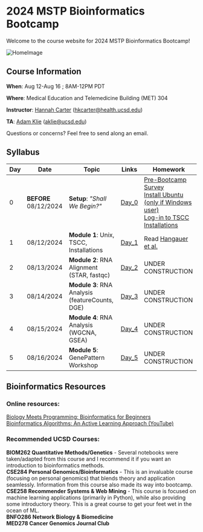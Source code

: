# 2024 MSTP Bioinformatics Bootcamp
Welcome to the course website for 2024 MSTP Bioinformatics Bootcamp!<br />

![HomeImage](https://imgs.xkcd.com/comics/dna.png)

## Course Information

**When**: Aug 12-Aug 16 ; 8AM-12PM PDT

**Where**: Medical Education and Telemedicine Building (MET) 304

**Instructor**: [Hannah Carter](https://carterlab.info/) (hkcarter@health.ucsd.edu)

**TA**: [Adam Klie](.com/adamklie) (aklie@ucsd.edu)

Questions or concerns? Feel free to send along an email.

## Syllabus

| Day  | Date | Topic | Links | Homework |
| ------------- | ------------- |------------- |------------- |------------- |
| 0 | **BEFORE** 08/12/2024  | **Setup**: *"Shall We Begin?"*  | [Day_0](https://github.com/cartercompbio/2024-MSTP-Bioinformatics-Bootcamp/tree/main/Day_0_Setup) | [Pre-Bootcamp Survey](https://forms.gle/f7Cezv812vdTRiyV7)<br />[Install Ubuntu (only if Windows user)](https://github.com/cartercompbio/2024-MSTP-Bioinformatics-Bootcamp/blob/main/Day_0_Setup/1_LinuxOnWindows.md)<br />[Log-in to TSCC](https://github.com/cartercompbio/2024-MSTP-Bioinformatics-Bootcamp/blob/main/Day_0_Setup/2_TSCC.md)<br />[Installations](https://github.com/cartercompbio/2024-MSTP-Bioinformatics-Bootcamp/blob/main/Day_0_Setup/3_Installations.md) |
| 1  | 08/12/2024  | **Module 1**: Unix, TSCC, Installations  | [Day_1]()  | Read [Hangauer et al.](https://www.ncbi.nlm.nih.gov/pmc/articles/PMC5933935/)| 
| 2  | 08/13/2024  | **Module 2**: RNA Alignment (STAR, fastqc)  | [Day_2]() | UNDER CONSTRUCTION |
| 3  | 08/14/2024  | **Module 3**: RNA Analysis (featureCounts, DGE)  | [Day_3]() | UNDER CONSTRUCTION |
| 4  | 08/15/2024  | **Module 4**: RNA Analysis (WGCNA, GSEA)  | [Day_4]() | UNDER CONSTRUCTION |
| 5  | 08/16/2024  | **Module 5**: GenePattern Workshop  | [Day_5](Day_5)  | UNDER CONSTRUCTION |

## Bioinformatics Resources

### Online resources:
[Biology Meets Programming: Bioinformatics for Beginners](https://www.coursera.org/learn/bioinformatics)<br>
[Bioinformatics Algorithms: An Active Learning Approach (YouTube)](https://www.youtube.com/c/bioinfalgorithms/featured)<br>

### Recommended UCSD Courses:
**BIOM262 Quantitative Methods/Genetics** - Several notebooks were taken/adapted from this course and I recommend it if you want an introduction to bioinformatics methods.<br>
**CSE284 Personal Genomics/Bioinformatics** - This is an invaluable course (focusing on personal genomics) that blends theory and application seamlessly. Information from this course also made its way into bootcamp. <br>
**CSE258 Recommender Systems & Web Mining** - This course is focused on machine learning applications (primarily in Python), while also providing some introductory theory. This is a great course to get your feet wet in the ocean of ML.<br>
**BNFO286 Network Biology & Biomedicine**<br>
**MED278 Cancer Genomics Journal Club**<br>




